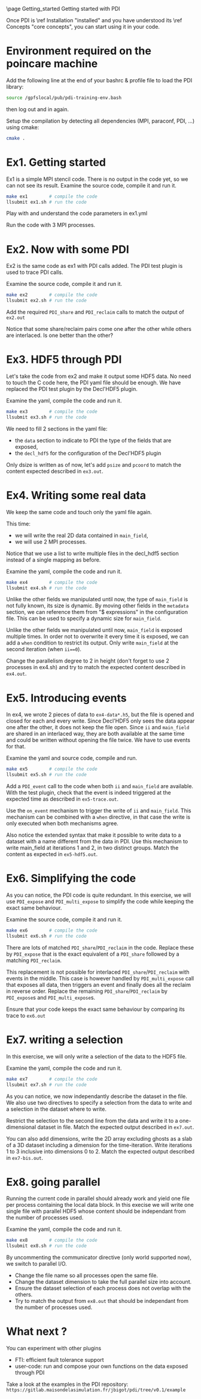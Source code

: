 \page Getting_started Getting started with PDI

Once PDI is \ref Installation "installed" and you have understood its
\ref Concepts "core concepts", you can start using it in your code.

# Environment required on the poincare machine

Add the following line at the end of your bashrc & profile file to load the PDI library:
```bash
source /gpfslocal/pub/pdi-training-env.bash
```
then log out and in again.

Setup the compilation by detecting all dependencies (MPI, paraconf, PDI, ...) using cmake:
```bash
cmake .
```

# Ex1. Getting started

Ex1 is a simple MPI stencil code.
There is no output in the code yet, so we can not see its result.
Examine the source code, compile it and run it.
```bash
make ex1        # compile the code
llsubmit ex1.sh # run the code
```

Play with and understand the code parameters in ex1.yml

Run the code with 3 MPI processes.

# Ex2. Now with some PDI

Ex2 is the same code as ex1 with PDI calls added.
The PDI test plugin is used to trace PDI calls.

Examine the source code, compile it and run it.
```bash
make ex2        # compile the code
llsubmit ex2.sh # run the code
```

Add the required `PDI_share` and `PDI_reclaim` calls to match the output of `ex2.out`

Notice that some share/reclaim pairs come one after the other while others are interlaced.
Is one better than the other?

# Ex3. HDF5 through PDI

Let's take the code from ex2 and make it output some HDF5 data.
No need to touch the C code here, the PDI yaml file should be enough.
We have replaced the PDI test plugin by the Decl'HDF5 plugin.

Examine the yaml, compile the code and run it.
```bash
make ex3        # compile the code
llsubmit ex3.sh # run the code
```

We need to fill 2 sections in the yaml file:
* the `data` section to indicate to PDI the type of the fields that are exposed,
* the `decl_hdf5` for the configuration of the Decl'HDF5 plugin

Only dsize is written as of now, let's add `psize` and `pcoord` to match the content expected described in `ex3.out`.

# Ex4. Writing some real data

We keep the same code and touch only the yaml file again.

This time:
* we will write the real 2D data contained in `main_field`,
* we will use 2 MPI processes.

Notice that we use a list to write multiple files in the decl_hdf5 section instead of a single mapping as before.

Examine the yaml, compile the code and run it.
```bash
make ex4        # compile the code
llsubmit ex4.sh # run the code
```

Unlike the other fields we manipulated until now, the type of `main_field` is not fully known, its size is dynamic.
By moving other fields in the `metadata` section, we can reference them from "$ expressions" in the configuration file.
This can be used to specify a dynamic size for `main_field`.

Unlike the other fields we manipulated until now, `main_field` is exposed multiple times.
In order not to overwrite it every time it is exposed, we can add a `when` condition to restrict its output.
Only write `main_field` at the second iteration (when `ii==0`).

Change the parallelism degree to 2 in height (don't forget to use 2 processes in ex4.sh) and try to match the expected content described in `ex4.out`.

# Ex5. Introducing events

In ex4, we wrote 2 pieces of data to `ex4-data*.h5`, but the file is opened and closed for each and every write.
Since Decl'HDF5 only sees the data appear one after the other, it does not keep the file open.
Since `ii` and `main_field` are shared in an interlaced way, they are both available at the same time and could be written without opening the file twice.
We have to use events for that.

Examine the yaml and source code, compile and run.
```bash
make ex5        # compile the code
llsubmit ex5.sh # run the code
```

Add a `PDI_event` call to the code when both `ii` and `main_field` are available.
With the test plugin, check that the event is indeed triggered at the expected time as described in `ex5-trace.out`.

Use the `on_event` mechanism to trigger the write of `ii` and `main_field`.
This mechanism can be combined with a `when` directive, in that case the write is only executed when both mechanisms agree.

Also notice the extended syntax that make it possible to write data to a dataset with a name different from the data in PDI.
Use this mechanism to write main_field at iterations 1 and 2, in two distinct groups.
Match the content as expected in `ex5-hdf5.out`.

# Ex6. Simplifying the code

As you can notice, the PDI code is quite redundant.
In this exercise, we will use `PDI_expose` and `PDI_multi_expose` to simplify the code while keeping the exact same behaviour.

Examine the source code, compile it and run it.
```bash
make ex6        # compile the code
llsubmit ex6.sh # run the code
```

There are lots of matched `PDI_share`/`PDI_reclaim` in the code.
Replace these by `PDI_expose` that is the exact equivalent of a `PDI_share` followed by a matching `PDI_reclaim`.

This replacement is not possible for interlaced `PDI_share`/`PDI_reclaim` with events in the middle.
This case is however handled by `PDI_multi_expose` call that exposes all data, then triggers an event and finally does all the reclaim in reverse order.
Replace the remaining `PDI_share`/`PDI_reclaim` by `PDI_expose`s and `PDI_multi_expose`s.

Ensure that your code keeps the exact same behaviour by comparing its trace to `ex6.out`

# Ex7. writing a selection

In this exercise, we will only write a selection of the data to the HDF5 file.

Examine the yaml, compile the code and run it.
```bash
make ex7        # compile the code
llsubmit ex7.sh # run the code
```

As you can notice, we now independantly describe the dataset in the file.
We also use two directives to specify a selection from the data to write and a selection in the dataset where to write.

Restrict the selection to the second line from the data and write it to a one-dimensional dataset in file.
Match the expected output described in `ex7.out`.

You can also add dimensions, write the 2D array excluding ghosts as a slab of a 3D dataset including a dimension for the time-iteration.
Write iterations 1 to 3 inclusive into dimensions 0 to 2.
Match the expected output described in `ex7-bis.out`.

# Ex8. going parallel

Running the current code in parallel should already work and yield one file per process containing the local data block.
In this execise we will write one single file with parallel HDF5 whose content should be independant from the number of processes used.


Examine the yaml, compile the code and run it.
```bash
make ex8        # compile the code
llsubmit ex8.sh # run the code
```

By uncommenting the communicator directive (only world supported now), we switch to parallel I/O.
* Change the file name so all processes open the same file.
* Change the dataset dimension to take the full parallel size into account.
* Ensure the dataset selection of each process does not overlap with the others.
* Try to match the output from `ex8.out` that should be independant from the number of processes used.

# What next ?

You can experiment with other plugins
* FTI: efficient fault tolerance support
* user-code: run and compose your own functions on the data exposed through PDI

Take a look at the examples in the PDI repository:
`https://gitlab.maisondelasimulation.fr/jbigot/pdi/tree/v0.1/example`
